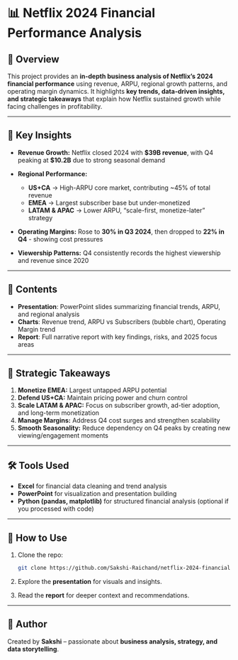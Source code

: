
# 📊 Netflix 2024 Financial Performance Analysis

## 📌 Overview

This project provides an **in-depth business analysis of Netflix’s 2024 financial performance** using revenue, ARPU, regional growth patterns, and operating margin dynamics.
It highlights **key trends, data-driven insights, and strategic takeaways** that explain how Netflix sustained growth while facing challenges in profitability.

---

## 🔑 Key Insights

* **Revenue Growth:** Netflix closed 2024 with **\$39B revenue**, with Q4 peaking at **\$10.2B** due to strong seasonal demand
  
* **Regional Performance:**
  * **US+CA** → High-ARPU core market, contributing \~45% of total revenue
  * **EMEA** → Largest subscriber base but under-monetized
  * **LATAM & APAC** → Lower ARPU, “scale-first, monetize-later” strategy
    
* **Operating Margins:** Rose to **30% in Q3 2024**, then dropped to **22% in Q4** - showing cost pressures
  
* **Viewership Patterns:** Q4 consistently records the highest viewership and revenue since 2020

---

## 📂 Contents

* **Presentation**: PowerPoint slides summarizing financial trends, ARPU, and regional analysis
* **Charts**: Revenue trend, ARPU vs Subscribers (bubble chart), Operating Margin trend
* **Report**: Full narrative report with key findings, risks, and 2025 focus areas

---

## 🎯 Strategic Takeaways

1. **Monetize EMEA:** Largest untapped ARPU potential
2. **Defend US+CA:** Maintain pricing power and churn control
3. **Scale LATAM & APAC:** Focus on subscriber growth, ad-tier adoption, and long-term monetization
4. **Manage Margins:** Address Q4 cost surges and strengthen scalability
5. **Smooth Seasonality:** Reduce dependency on Q4 peaks by creating new viewing/engagement moments

---

## 🛠️ Tools Used

* **Excel** for financial data cleaning and trend analysis
* **PowerPoint** for visualization and presentation building
* **Python (pandas, matplotlib)** for structured financial analysis (optional if you processed with code)

---

## 🚀 How to Use

1. Clone the repo:

   ```bash
   git clone https://github.com/Sakshi-Raichand/netflix-2024-financial-analysis.git
   ```
2. Explore the **presentation** for visuals and insights.
3. Read the **report** for deeper context and recommendations.

---

## 📌 Author

Created by **Sakshi** – passionate about **business analysis, strategy, and data storytelling**.


